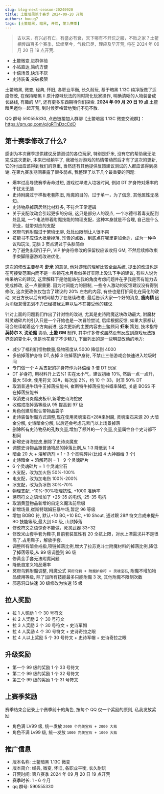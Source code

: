 ```yaml
---
slug: blog-next-season-20240920
title: 土鳖暗黑第十赛季 2024-09-20 开荒
authors: buuug7
tags: [土鳖暗黑, 暗黑, 开荒, 第九赛季]
---
```


> 古以来，有兴必有亡，有盛必有衰，天下哪有不开荒之服，不败之家？土鳖相传四百多个赛季，延续至今，气数已尽，理应及早开荒, 将在 2024 年 09 月 20 日 19 点开荒.

- 土鳖微变,进群体验
- 小站直达,简约方便
- 十倍场景,快乐不厌
- 史诗装备,突破极限

土鳖暗黑, 微变, 经典, 怀旧, 各职业平衡, 长久耐玩, 基于暗黑 1.13C 纯净版做了适度修改, 在保持暗黑 II 原汁原味玩法的同时简化玩家操作, 明确清晰的人物装备成长路线, 有趣的 MF, 还有更多东西期待你们探索. **2024 年 09 月 20 日 19 点** 土鳖暗黑邀你一起开荒, 到时候罗格营地我们不见不散.

QQ 群号 590555330, 点击链接加入群聊【土鳖暗黑 1.13C 微变交流群】：https://qm.qq.com/q/gRThDzcCdO

## 第十赛季修改了什么?

感谢为本次赛季提供建议反馈测试的各位玩家, 特别是虾米, 没有它的帮助我无法完成这次更新, 本来已经躺平了, 我被他对游戏的热情带动然后才有了这次的更新, 它的付出应该得到我们的尊重, 当然还有其他提供反馈建议测试的人都应该得到感谢. 在第九赛季期间暴露了很多弱点, 我整理了以下几个最重要的问题:

- 爆率过高导致赛季寿命过短, 游戏过早进入垃圾时间, 例如 DT 护身符对爆率的干扰太无脑
- 史诗附魔过于样板老套陈旧, 附魔的目的，过于单一，为了信念, 其他属性无感知。
- 史诗物品掉落居然比材料多, 不符合正常逻辑
- 关于支配改动会引起更多的分歧, 这只是部分人的观点, 一个冰德带着毒支配到处乱晃, 一个电法带着附魔技能的物理支配，这种本身就是不合理, 自己是什么职业，就带对应的支配
- 冥府乌鸦附魔过于繁琐无聊, 处处设限制让人很不爽
- 技能书不应该大批量掉落, 珍贵的点数，到底点在哪里更加合适，成为一种争议和玩法, 无脑 3 页点满过于头脑简单
- 为了避免出现钉子户, VIP 护身符修改的保留权应该收归 GM, 不然后续修改束手束脚阻塞游戏改进优化,

这次的修改主要参考 **虾米** 的意见, 他对游戏的理解比较全面系统, 提出的改进也是在可接受范围内而不是一些镜花水月看似美好实际上没法下手的建议, 有些人说为啥采纳它的建议, 这里解释下是他能站在我的角度考虑问题并在乎我是否有能力去完成修改, 这一点很重要. 因为时间能力的限制, 一些令人激动的反馈建议没有得到修改, 这次更改仅仅包含了建议的 20% 左右的内容, 有些也是打折简化在简化的改动, 来日方长以后有时间精力了在继续改进. 最后告诉大家一个好的消息, **瘦肉精** 因为消极怠慢策划不力已经被我丢弃以后不在接受他的建议.

针对上面的问题我们作出了针对性的改进, 尤其是史诗附魔这块改动最大, 附魔材料灵魂碎片的引入只是一个开始也是一次冒险尝试, 后续根据反馈, 如果大家都认可会继续朝着这个方向前进, 这次更新的主要内容由土鳖顾问 **虾米** 策划, 技术指导 **英特尔 3**, **沈沦魔** 协助, **土鳖 GM** 制作, 其中许多修改虽然没有反应到游戏玩法跟界面的变化中, 但是也花费了不少精力, 下面列出的是一些明显改动的地方:

- 减少了福利们怪物数量,怪物密度从 5000 降低到 4000
- 多倍掉落护身符 DT,去掉 3 倍掉落护身符, 不禁止三倍游戏会快速进入垃圾时间
- 专门做一个 4 系支配的护身符作为补偿给 3 倍 DT 玩家
- DT 护身符, 用材料升上去%1 实在太小气，建议初始 10%, 然后一点一点升，最大 50dt, 使用符文 32#，每次加 2%，约 10 个 33，封顶 50% DT
- 取消普通牛场牛王掉落技能书, 崔斯特牛掉落技能书概率降低, 关底 BOSS 不在掉落技能书
- 取消史诗炎魔皮板甲,新增史诗海蛇皮
- 收缩戒指掉落等级从 95 提高到 97 级
- 角色创建后默认带物品袋子
- 史诗装备附魔方式调整,现在使用灵魂宝石+28#来附魔, 灵魂宝石来源 20 大暗金分解, 史诗暗金分解, 以后还会考虑元素门以上场景掉落
- 删除所有史诗物品的孔数变量,增加了额外的一个变量,变量属性各个史诗都不相同
- 新增史诗海蛇皮,删除了史诗炎魔皮
- 调整史诗物品跟普通物品的掉落比例,从 1:3 降低到 1:4
- 暗金 20 大 + 溶解药剂 = 1 - 3 个灵魂碎片(比如 4 大神器给 3 个)
- 史诗暗金 + 溶解药剂 = 1 - 9 个灵魂碎片
- 6 个灵魂碎片 = 1 个灵魂宝石
- 火支配，改为加火伤 50%-100%
- 电支配，改为加电伤 100%-200%
- 冰支配，改为负冰伤 30%-70%
- 物理支配, -10%-30%物理抗性, +1000 准确率
- 惩罚符文之语增加了 +25-35 的电伤,-25-35 电抗
- 取消黄蓝物品新增的自定义魔法前后缀
- 新增场景,崔斯特瑞姆狂暴牛场,暂定 96 等级
- 增加 BOBO 符, 默认+10 BO,+10 BC, +10 Shout, 通过跟 28# 符文合成来提升 BO 技能等级,最大到 50 级, 山顶掉落
- 修改符文之语惊奇不能做，死灵武器 33+32
- 修改米山套手套为鞋子,目前套装属性有 20 全抗上限，对水上漂需求并不是很高了.占用鞋子，解放手套.
- 调整所有暗金戒指,项链掉落比例,增大了拉苏克斗士附魔材料的掉落比例,降低了掉落等级,从 99 级调整到 96 级
- 修黄金手套无法附魔问题
- 降低自定义物品爆率
- 冥府乌鸦附魔调整, 附魔公式 `冥府乌鸦 + 附魔护身符 + 灵魂宝石`, 附魔不增加物品使用等级, 除了加所有技能最多只能附魔 3 次, 其他附魔不限制次数
- 邪恶洞口快速 30 级修改为快速 15 级

## 拉人奖励

- 拉 1 人奖励 1 个 30 号符文
- 拉 2 人奖励 2 个 30 号符文
- 拉 3 人奖励 3 个 30 号符文 + 史诗军帽
- 拉 4 人奖励 4 个 30 号符文 + 史诗奇拉之眼
- 拉 4 人以上奖励 5 个 30 号符文 + 史诗军帽 + 史诗奇拉之眼

## 升级奖励

- 第一个 99 级的奖励 1 个 33 号符文
- 第二个 99 级的奖励 1 个 32 号符文
- 第三个 99 级的奖励 1 个 31 号符文

## 上赛季奖励

赛季结束会记录上个赛季前十的角色, 按每个 QQ 仅一个奖励的原则, 私我发放奖励

- 角色满 LV99 级, 统一发放 `2000 个完美宝石 + 2000 大紫`
- 角色不满 Lv99 级, 统一发放 `1000 完美宝石 + 1000 大紫`

## 推广信息

- 版本名称: 土鳖暗黑 1.13C 微变
- 版本简介: 经典, 微变, 怀旧, 各职业平衡, 长久耐玩
- 开荒时间: 第八赛季 2024 年 09 月 20 日 19 点开荒
- 赛季时长: 1 - 6 个月
- qq 群号: 590555330

